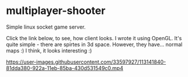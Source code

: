 

# multiplayer-shooter

Simple linux socket game server.

Click the link below, to see, how client looks.
I wrote it using OpenGL. It's quite simple - there are spirtes in 3d space. However, they have...
normal maps :)
I think, it looks interesting :)



https://user-images.githubusercontent.com/33597927/113141840-81dda380-922a-11eb-85ba-430d531549c0.mp4

